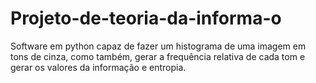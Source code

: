 # Projeto-de-teoria-da-informa-o
Software  em python capaz de fazer um histograma de uma imagem em tons de cinza, como também, gerar a frequência relativa de cada tom e gerar os valores da informação e entropia.
